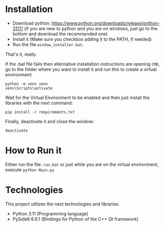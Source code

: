 # Installation
* Download python: https://www.python.org/downloads/release/python-3117/ (if you are new to python and you are on windows, just go to the bottom and download the recommended one)
* Install it (Make sure you checkbox adding it to the PATH, if needed)
* Run the file `window_installer.bat`.

That's it, really.

If the .bat file fails then alternative installation instructions are opening `CMD`, go to the folder where you want to install it and run this to create a virtual environment:
```
python -m venv venv
venv\Scripts\activate
```
Wait for the Virtual Environment to be enabled and then just install the libraries with the next command:
````
pip install -r requirements.txt
````
Finally, deactivate it and close the window:
```
deactivate
```

# How to Run it
Either run the file: `run.bat` or just while you are on the virtual environment, execute `python Main.py`

# Technologies
This project utilizes the next technologies and libraries:
* Python 3.11 (Programming language)
* PySide6 6.6.1 (Bindings for Python of the C++ Qt framework)

